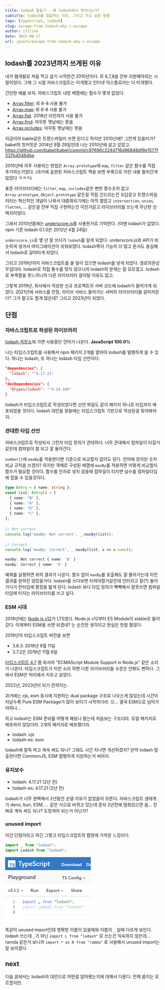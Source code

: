 ```yaml
---
title: lodash 탈출기 - 왜 lodash에서 벗어나는가?
subtitle: lodash를 탈출하는 이유, 그리고 가고 싶은 방향
tags: [typescript, lodash]
slug: escape-from-lodash-why-i-escape
author: if1live
date: 2023-06-17
url: /posts/escape-from-lodash-why-i-escape
---
```


## lodash를 2023년까지 쓰게된 이유

내가 웹개발로 처음 먹고 살기 시작한건 2010년이다.
IE 6,7,8을 전부 지원해야되는 시절이었다.
그때 그 시절 자바스크립트는 미개했고 인터넷 익스플로러는 더 미개했다.

간단한 예를 보자. 자바스크립트 내장 배열에는 함수가 몇개 없었다.

* [Array.filter](https://caniuse.com/mdn-javascript_builtins_array_filter): IE 6-8 사용 불가
* [Array.map](https://caniuse.com/mdn-javascript_builtins_array_map): IE 6-8 사용 불가
* [Array.flat](https://caniuse.com/mdn-javascript_builtins_array_flat): 2018년 이전까지 사용 불가
* [Array.find](https://caniuse.com/array-find): 아무튼 옛날에는 못씀
* [Array.includes](https://caniuse.com/array-includes): 아무튼 옛날에는 못씀

지금이야 bable같은 트랜스파일러 쓰면 된다고 하지만 2010년에? 그런게 있을리가?
babel의 첫커밋은 2014년 9월 28일인데 나는 2010년에 살고 있었고.
https://github.com/babel/babel/commit/c97696c224d718d96848df9e1577f337b45464be

2010년에 자주 사용되는 방법은 `Array.prototype`에 `map`, `filter` 같은 함수를 직접 추가하는거였다.
(과거에 출판된 자바스크립트 책을 보면 부록으로 이런 내용 들어간게 많았다 ㅋㅋㅋ)

표준 라이브러리에는 `filter`, `map`, `includes`같은 뻔한 함수조차 없고
`Array.prototype`, `Object.prototype` 같은걸 직접 건드리는건 오답같고
트랜스파일러라는 혁신적인 개념이 나와서 대중화되기에는 아직 멀었고
`intersection`, `union`, `flatten`, ... 같은걸 전부 직접 구현하는건 미친거같고
라이브러리를 쓰는게 무난한 선택지이었다.

그래서 2010년쯤에는 [underscore.js][site-underscore]를 사용한거로 기억한다.
(이땐 lodash가 없었다. npm 기준 lodash 0.1.0은 2012년 4월 24일)

`underscore.js`로 몇 년 잘 쓰다가 `lodash`를 알게 되었다.
underscore.js와 API가 비슷하게 생겨서 마이그레이션이 쉬워보였다.
lodash쪽이 기능이 더 많고 문서도 충실해서 lodash로 갈아타게 되었다.

그리고 2019년까지 자바스크립트를 쓸 일이 있으면 lodash를 넣게 되었다.
경로의존성 무섭더라. lodash로 직접 통수를 맞지 않으니까 lodash의 문제는 잘 모르겠고.
lodash로 부족함을 못느끼니까 다른 라이브러리 갈아탈 이유도 없고.

그렇게 2019년, 회사에서 작성한 신규 프로젝트의 서버 코드에 lodash가 들어가게 되었다.
2021년에 서비스를 런칭, 라이브 서비스 돌아가는 서버의 라이브러리를 갈아끼운다? 그거 말고도 할게 많은데?
그리고 2023년이 되었다.

## 단점

### 자바스크립트로 작성된 라이브러리

[lodash 저장소][github-lodash]에 가면 사용중인 언어가 나온다.  **JavaScript 100.0%**

나는 타입스크립트를 사용해서 npm 패키지 2개를 깔아야 lodash를 멀쩡하게 쓸 수 있다.
하나는 lodash, 또 하나는 lodash 타입 선언이다.

```json
"dependencies": {
  "lodash": "^4.17.21"
},
"devDependencies": {
  "@types/lodash": "^4.14.195"
}
```

lodash가 타입스크립트로 작성되었다면 선언 파일도 같이 패키지 하나로 타입까지 배포되었을 것이다.
lodash 대안을 찾을때는 타입스크립트 기반으로 작성된걸 찾아봐야지.

### 관대한 타입 선언

자바스크립트로 작성되서 그런지 타입 정의가 관대하다.
너무 관대해서 컴파일이 터질거같은데 컴파일이 잘 되고 잘 돌아간다.

`number[]`에 `maxBy`를 적용한다면 기준으로 비교할지 없어도 된다. 언어에 정의된 숫자 비교 규칙을 쓰겠지?
하지만 객체로 구성된 배열에 `maxBy`를 적용하면 어떻게 비교할지 함수가 필요할 것이다.
함수를 인자로 넣지 않을때 컴파일이 터지면 실수를 컴파일타임에 잡을 수 있을것이다.

```ts
type Entry = { name: string };
const list: Entry[] = [
  { name: "B" },
  { name: "A" },
  { name: "D" },
  { name: "C" },
];

// Not correct
console.log('maxBy: Not correct', _.maxBy(list));

// Correct
console.log('maxBy: Correct', _.maxBy(list, x => x.name));
```

```ts
maxBy: Not correct { name: 'B' }
maxBy: Correct { name: 'D' }
```

예제를 실행하면 위의 결과가 나온다.
함수 없이 `maxBy`를 호출해도 잘 돌아가는데 이런 결과를 원하진 않았을거다.
lodash를 쓰다보면 터져야할거같은데 안터지고 잘(?) 돌아가다가 런타임에 함정을 밟게 된다.
lodash 보다 타입 정의가 빡빡해서 잘못쓰면 컴파일 타임에 터지는 라이브러리를 쓰고 싶다.

### ESM 시대

2019년에는 [Node.js v12](https://nodejs.org/en/blog/release/v12.13.0)가 LTS였다.
Node.js v12부터 ES Module이 stable로 들어갔다.
이제부터 ESM을 쓰면 되겠네? 는 순진한 생각이고 현실은 한참 멀었다.

2019년의 타입스크립트 버전을 보면
* 3.6.3: 2019년 9월 11일
* 3.7.2은 2019년 11월 6일

[타입스크립트 4.7](https://www.typescriptlang.org/docs/handbook/release-notes/typescript-4-7.html) 쯤 와서야 "ECMAScript Module Support in Node.js" 같은 소리가 나온다.
타입스크립트가 이런 소리 하면 다른 라이브러리들 수준은 안봐도 뻔하다.
그래서 ESM은 머리에서 지우고 살았다.

2022년, 2023년이 되기 전까지는.

과거에는 cjs, esm 동시에 지원하는 dual package 구조로 나오는게 많았는데
시간이 지날수록 Pure ESM Package가 많이 보이기 시작하더라.
으... 결국 ESM으로 넘어가야하나...

하고 lodash는 ESM 준비를 어떻게 해놨나 봤는데 처음보는 구조더라.
듀얼 패키지로 배포하지 않았더라. 2개의 패키지로 배포했더라.

* lodash: cjs
* lodash-es: esm

lodash에 말뚝 박고 계속 써도 되나? 그래도 시간 지나면 개선하겠지?
만약 lodash 탈출한다면 CommonJS, ESM 멀쩡하게 지원하는거 써야지.

### 유지보수

* lodash: 4.17.21 (2년 전)
* lodash-es: 4.17.21 (2년 전)

lodash가 너무 완벽해서 2년동안 손댈 이유가 없었을지 모른다.
자바스크립트 생태계가 deno, bun, ESM, ... 같은 식으로 바뀌고 있는데 혼자 2년전에 멈춰있으면 음...
진짜로 계속 써도 되나? 도망쳐야 되는거 아닌가?

### unused import

이건 단점이라고 하긴 그렇고 타입스크립트의 함정에 가까운 느낌이다.

```ts
import _ from "lodash";
import Lodash from "lodash";
```

![lodash unused import](lodash-unused-import.png)

똑같이 unused import인데 명확한 이름이 있을때와 이름이 `_` 일때 다르게 보인다.
lodash 쓰는데 `_`가 아닌 `import L from "lodash"` 로 쓰는건 익숙하지 않은데...
ramda 같은거 보니까 `import * as R from "ramda"` 로 사용해서 unused import는 잘 보이겠다.

## next

다음 글에서는 lodash의 대안으로 어떤걸 알아봣는지에 대해서 다룬다.
언제 쓸지는 모르겠지만.

[site-underscore]: https://underscorejs.org/
[github-lodash]: https://github.com/lodash/lodash
[npm-lodash]: https://www.npmjs.com/package/lodash
